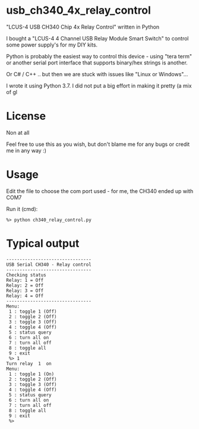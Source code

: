 # usb_ch340_4x_relay_control
"LCUS-4 USB CH340 Chip 4x Relay Control" written in Python

I bought a "LCUS-4 4 Channel USB Relay Module Smart Switch" to control some power supply's for my DIY kits.

Python is probably the easiest way to control this device - using "tera term" or another serial port interface that supports binary/hex strings is another.

Or C# / C++ .. but then we are stuck with issues like "Linux or Windows"...

I wrote it using Python 3.7.  I did not put a big effort in making it pretty (a mix of gl

# License 
Non at all

Feel free to use this as you wish, but don't blame me for any bugs or credit me in any way :)

# Usage
Edit the file to choose the com port used - for me, the CH340 ended up with COM7

Run it (cmd):
```
%> python ch340_relay_control.py
```

# Typical output

```
--------------------------------
USB Serial CH340 - Relay control
--------------------------------
Checking status
Relay: 1 = Off
Relay: 2 = Off
Relay: 3 = Off
Relay: 4 = Off
--------------------------------
Menu:
 1 : toggle 1 (Off)
 2 : toggle 2 (Off)
 3 : toggle 3 (Off)
 4 : toggle 4 (Off)
 5 : status query
 6 : turn all on
 7 : turn all off
 8 : toggle all
 9 : exit
 %> 1
Turn relay  1  on
Menu:
 1 : toggle 1 (On)
 2 : toggle 2 (Off)
 3 : toggle 3 (Off)
 4 : toggle 4 (Off)
 5 : status query
 6 : turn all on
 7 : turn all off
 8 : toggle all
 9 : exit
 %>
```


